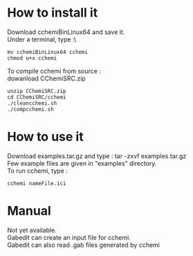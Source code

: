 How to install it 
=================

Download  cchemiBinLinux64 and  save it.\
Under a terminal, type :\
```console
mv cchemiBinLinux64 cchemi
chmod u+x cchemi
```
To compile cchemi from source :\
dowanload CChemiSRC.zip
```console
unzip CChemiSRC.zip
cd CChemiSRC/cchemi
./cleancchemi.sh
./compcchemi.sh
```


How to use it
==============

Download examples.tar.gz and type : tar -zxvf examples.tar.gz\
Few example files  are given in "examples" directory.\
To run cchemi, type :
```console
cchemi nameFile.ici
```

Manual
======
Not yet available.\
Gabedit can create an input file for cchemi.\
Gabedit can also read .gab files generated by cchemi

 
